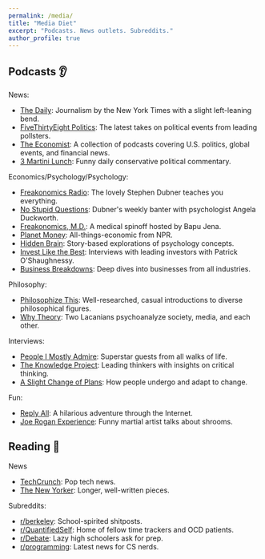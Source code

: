 ```yaml
---
permalink: /media/
title: "Media Diet"
excerpt: "Podcasts. News outlets. Subreddits."
author_profile: true
---
```


## Podcasts 👂

News:
* [The Daily](https://www.nytimes.com/column/the-daily): Journalism by the New York Times with a slight left-leaning bend.
* [FiveThirtyEight Politics](https://fivethirtyeight.com/podcasts/): The latest takes on political events from leading pollsters.
* [The Economist](https://www.economist.com/podcasts): A collection of podcasts covering U.S. politics, global events, and financial news.
* [3 Martini Lunch](https://www.nationalreview.com/podcasts/three-martini-lunch/): Funny daily conservative political commentary.

Economics/Psychology/Psychology:
* [Freakonomics Radio](https://freakonomics.com/archive/): The lovely Stephen Dubner teaches you everything.
* [No Stupid Questions](https://freakonomics.com/nsq/): Dubner's weekly banter with psychologist Angela Duckworth.
* [Freakonomics, M.D.](https://freakonomics.com/freakonomics-md/): A medical spinoff hosted by Bapu Jena.
* [Planet Money](https://www.npr.org/sections/money/): All-things-economic from NPR.
* [Hidden Brain](https://www.npr.org/series/423302056/hidden-brain): Story-based explorations of psychology concepts.
* [Invest Like the Best](https://podcasts.apple.com/us/podcast/invest-like-the-best-with-patrick-oshaughnessy/id1154105909): Interviews with leading investors with Patrick O'Shaughnessy.
* [Business Breakdowns](https://podcasts.apple.com/us/podcast/business-breakdowns/id1559120677): Deep dives into businesses from all industries.

Philosophy:
* [Philosophize This](https://www.philosophizethis.org/): Well-researched, casual introductions to diverse philosophical figures.
* [Why Theory](https://podbay.fm/p/why-theory): Two Lacanians psychoanalyze society, media, and each other.

Interviews:
* [People I Mostly Admire](https://freakonomics.com/pima/): Superstar guests from all walks of life.
* [The Knowledge Project](https://fs.blog/knowledge-podcast/): Leading thinkers with insights on critical thinking.
* [A Slight Change of Plans](https://podcasts.apple.com/us/podcast/a-slight-change-of-plans/id1561860622): How people undergo and adapt to change.

Fun:
* [Reply All](https://gimletmedia.com/shows/reply-all): A hilarious adventure through the Internet.
* [Joe Rogan Experience](https://www.joerogan.com/): Funny martial artist talks about shrooms.

## Reading 📰

News
* [TechCrunch](https://techcrunch.com/): Pop tech news.
* [The New Yorker](https://www.newyorker.com/): Longer, well-written pieces.

Subreddits:
* [r/berkeley](https://www.reddit.com/r/berkeley/): School-spirited shitposts.
* [r/QuantifiedSelf](https://www.reddit.com/r/QuantifiedSelf/): Home of fellow time trackers and OCD patients.
* [r/Debate](https://www.reddit.com/r/Debate/): Lazy high schoolers ask for prep.
* [r/programming](https://www.reddit.com/r/programming): Latest news for CS nerds.